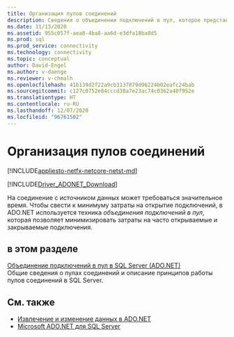 ```yaml
---
title: Организация пулов соединений
description: Сведения о объединении подключений в пул, которое представляет собой технику оптимизации, используемую ADO.NET для максимально экономичного открытия подключений к источникам данных.
ms.date: 11/13/2020
ms.assetid: 955c057f-aea8-4ba8-aa6d-e3dfa18ba8d5
ms.prod: sql
ms.prod_service: connectivity
ms.technology: connectivity
ms.topic: conceptual
author: David-Engel
ms.author: v-daenge
ms.reviewer: v-chmalh
ms.openlocfilehash: 41b139d2f22a9cb3137879d96224b02eafc24bab
ms.sourcegitcommit: c127c0752e84cccd38a7e23ac74c0362a40f952e
ms.translationtype: HT
ms.contentlocale: ru-RU
ms.lasthandoff: 12/07/2020
ms.locfileid: "96761502"
---
```

# <a name="connection-pooling"></a>Организация пулов соединений

[!INCLUDE[appliesto-netfx-netcore-netst-md](../../includes/appliesto-netfx-netcore-netst-md.md)]

[!INCLUDE[Driver_ADONET_Download](../../includes/driver_adonet_download.md)]

На соединение с источником данных может требоваться значительное время. Чтобы свести к минимуму затраты на открытие подключений, в ADO.NET используется техника *объединения подключений в пул*, которая позволяет минимизировать затраты на часто открываемые и закрываемые подключения.

## <a name="in-this-section"></a>в этом разделе  

[Объединение подключений в пул в SQL Server (ADO.NET)](sql-server-connection-pooling.md)  
Общие сведения о пулах соединений и описание принципов работы пулов соединений в SQL Server.

## <a name="see-also"></a>См. также

- [Извлечение и изменение данных в ADO.NET](retrieving-modifying-data.md)
- [Microsoft ADO.NET для SQL Server](microsoft-ado-net-sql-server.md)
